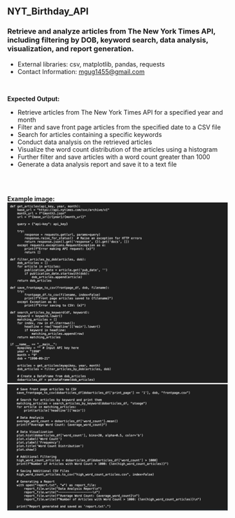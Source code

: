 ## NYT_Birthday_API

### Retrieve and analyze articles from The New York Times API, including filtering by DOB, keyword search, data analysis, visualization, and report generation.

- External libraries: csv, matplotlib, pandas, requests
- Contact Information: [mgug1455@gmail.com](mailto:mgug1455@gmail.com)
<br>

**Expected Output:**

- Retrieve articles from The New York Times API for a specified year and month
- Filter and save front page articles from the specified date to a CSV file
- Search for articles containing a specific keywords
- Conduct data analysis on the retrieved articles
- Visualize the word count distribution of the articles using a histogram
- Further filter and save articles with a word count greater than 1000
- Generate a data analysis report and save it to a text file

<br>
<br>

**Example image:**
![NYT DOB API Screen 1](/assets/NYT_DOB_API-Screen1.png)
![NYT DOB API Screen 2](/assets/NYT_DOB_API-Screen2.png)
